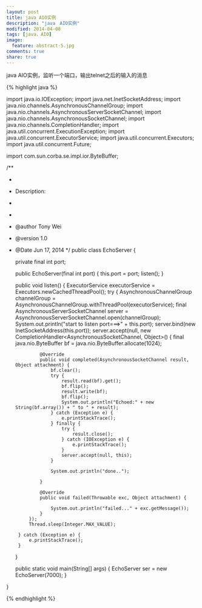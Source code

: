 ```yaml
---
layout: post
title: java AIO实例
description: "java　AIO实例"
modified: 2014-04-08
tags: [java，AIO]
image:
  feature: abstract-5.jpg
comments: true
share: true
---
```


java AIO实例，监听一个端口，输出telnet之后的输入的消息



{% highlight java %}

import java.io.IOException;
import java.net.InetSocketAddress;
import java.nio.channels.AsynchronousChannelGroup;
import java.nio.channels.AsynchronousServerSocketChannel;
import java.nio.channels.AsynchronousSocketChannel;
import java.nio.channels.CompletionHandler;
import java.util.concurrent.ExecutionException;
import java.util.concurrent.ExecutorService;
import java.util.concurrent.Executors;
import java.util.concurrent.Future;

import com.sun.corba.se.impl.ior.ByteBuffer;

/**
 * <p>
 * Description:
 * </p>
 * 
 * @author Tony Wei
 * @version 1.0
 * @Date Jun 17, 2014
 */
public class EchoServer {

    private final int port;

    public EchoServer(final int port) {
        this.port = port;
        listen();
    }

    public void listen() {
        ExecutorService executorService = Executors.newCachedThreadPool();
        try {
            AsynchronousChannelGroup channelGroup = AsynchronousChannelGroup.withThreadPool(executorService);
            final AsynchronousServerSocketChannel server = AsynchronousServerSocketChannel.open(channelGroup);
            System.out.println("start to listen port===>" + this.port);
            server.bind(new InetSocketAddress(this.port));
            server.accept(null, new CompletionHandler<AsynchronousSocketChannel, Object>() {
                final java.nio.ByteBuffer bf = java.nio.ByteBuffer.allocate(1024);

                @Override
                public void completed(AsynchronousSocketChannel result, Object attachment) {
                    bf.clear();
                    try {
                        result.read(bf).get();
                        bf.flip();
                        result.write(bf);
                        bf.flip();
                        System.out.println("Echoed:" + new String(bf.array()) + " to " + result);
                    } catch (Exception e) {
                        e.printStackTrace();
                    } finally {
                        try {
                            result.close();
                        } catch (IOException e) {
                            e.printStackTrace();
                        }
                        server.accept(null, this);
                    }

                    System.out.println("done..");

                }

                @Override
                public void failed(Throwable exc, Object attachment) {

                    System.out.println("failed..." + exc.getMessage());
                }
            });
            Thread.sleep(Integer.MAX_VALUE);

        } catch (Exception e) {
            e.printStackTrace();
        }

    }

    public static void main(String[] args) {
        EchoServer ser = new EchoServer(7000);
    }

}

{% endhighlight %}


